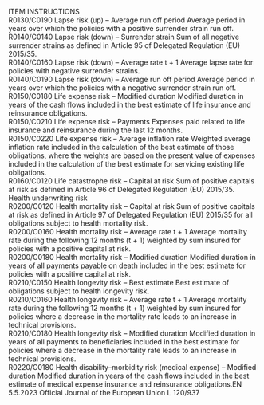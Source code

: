  
ITEM  INSTRUCTIONS  
R0130/C0190  Lapse risk (up) – Average run 
off period  Average period in years over which the policies with a positive surrender strain 
run off.  
R0140/C0140  Lapse risk (down) – Surrender 
strain  Sum of all negative surrender strains as defined in Article 95 of Delegated 
Regulation (EU) 2015/35.  
R0140/C0160  Lapse risk (down) – Average 
rate t + 1  Average lapse rate for policies with negative surrender strains.  
R0140/C0190  Lapse risk (down) – Average 
run off period  Average period in years over which the policies with a negative surrender strain 
run off.  
R0150/C0180  Life expense risk – Modified 
duration  Modified duration in years of the cash flows included in the best estimate of life 
insurance and reinsurance obligations.  
R0150/C0210  Life expense risk – Payments  Expenses paid related to life insurance and reinsurance during the last 12 months.  
R0150/C0220  Life expense risk – Average 
inflation rate  Weighted average inflation rate included in the calculation of the best estimate of 
those obligations, where the weights are based on the present value of expenses 
included in the calculation of the best estimate for servicing existing life 
obligations.  
R0160/C0120  Life catastrophe risk – Capital 
at risk  Sum of positive capitals at risk as defined in Article 96 of Delegated Regulation 
(EU) 2015/35.  
Health underwriting risk  
R0200/C0120  Health mortality risk – Capital 
at risk  Sum of positive capitals at risk as defined in Article 97 of Delegated Regulation 
(EU) 2015/35 for all obligations subject to health mortality risk.  
R0200/C0160  Health mortality risk – 
Average rate t + 1  Average mortality rate during the following 12 months (t + 1) weighted by sum 
insured for policies with a positive capital at risk.  
R0200/C0180  Health mortality risk – 
Modified duration  Modified duration in years of all payments payable on death included in the best 
estimate for policies with a positive capital at risk.  
R0210/C0150  Health longevity risk – Best 
estimate  Best estimate of obligations subject to health longevity risk.  
R0210/C0160  Health longevity risk – 
Average rate t + 1  Average mortality rate during the following 12 months (t + 1) weighted by sum 
insured for policies where a decrease in the mortality rate leads to an increase in 
technical provisions.  
R0210/C0180  Health longevity risk – 
Modified duration  Modified duration in years of all payments to beneficiaries included in the best 
estimate for policies where a decrease in the mortality rate leads to an increase in 
technical provisions.  
R0220/C0180  Health disability–morbidity 
risk (medical expense) – 
Modified duration  Modified duration in years of the cash flows included in the best estimate of 
medical expense insurance and reinsurance obligations.EN  5.5.2023 Official Journal of the European Union L 120/937